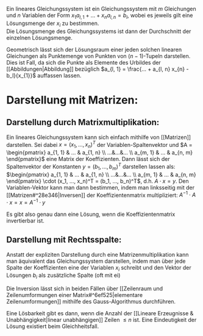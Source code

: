 Ein lineares Gleichungssystem ist ein Gleichungssystem mit $m$ Gleichungen und $n$ Variablen der Form $x_{1} a_{l, 1}  + ... + x_{n} a_{l, n}  = b_l$, wobei es jeweils gilt eine Lösungsmenge der $x_i$ zu bestimmen.  
Die Lösungsmenge des Gleichungssystems ist dann der Durchschnitt der einzelnen Lösungsmenge.

Geometrisch lässt sich der Lösungsraum einer jeden solchen linearen Gleichungen als Punktemenge von Punkten von $(n - 1)$-Tupeln darstellen. 
Dies ist Fall, da sich die Punkte als Elemente des Urbildes der [[Abbildungen|Abbildung]] bezüglich $a_{l, 1} = \frac{... + a_{l, n} x_{n} - b_l}{x_{1}}$ auffassen lassen.

# Darstellung mit Matrizen:
## Darstellung durch Matrixmultiplikation:
Ein lineares Gleichungssystem kann sich einfach mithilfe von [[Matrizen]] darstellen. Sei dabei $x = (x_1, ..., x_n)^T$ der Variablen-Spaltenvektor und $A = \begin{pmatrix} a_{1, 1} & ... & a_{1, n} \\ ...&...&... \\ a_{m, 1} & ... & a_{n, m} \end{pmatrix}$ eine Matrix der Koeffizienten.
Dann lässt sich der Spaltenvektor der Konstanten $y = (b_1, ..., b_m)^T$ darstellen lassen als:
$\begin{pmatrix} a_{1, 1} & ... & a_{1, n} \\ ...&...&... \\ a_{m, 1} & ... & a_{n, m} \end{pmatrix} \cdot (x_1, ..., x_n)^T = (b_1, …, b_n)^T$, d.h. $A \cdot x = y$.
Den Variablen-Vektor kann man dann bestimmen, indem man linksseitig mit der [[Matrizen#^28e346|Inversen]] der Koeffizientenmatrix multipliziert:
$A^{-1} \cdot A \cdot x = x = A^{-1} \cdot y$  

Es gibt also genau dann eine Lösung, wenn die Koeffizientenmatrix invertierbar ist. 

## Darstellung mit Rechtsspalte:
Anstatt der expliziten Darstellung durch eine Matrizenmultiplikation kann man äquivalent das Gleichungssystem darstellen, indem man über jede Spalte der Koeffizienten eine der Variablen $x_i$ schreibt und den Vektor der Lösungen $b_i$ als zusätzliche Spalte (oft mit ei)


Die Inversion lässt sich in beiden Fällen über [[Zeilenraum und Zeilenumformungen einer Matrix#^6ef525|elementare Zeilenumformungen]] 
mithilfe des Gauss-Algorithmus durchführen. 

Eine Lösbarkeit gibt es dann, wenn die Anzahl der [[Lineare Erzeugnisse & Unabhängigkeit|linear unabhängigen]] Zeilen  $\le n$ ist. Eine Eindeutigkeit der Lösung existiert beim Gleichheitsfall.



